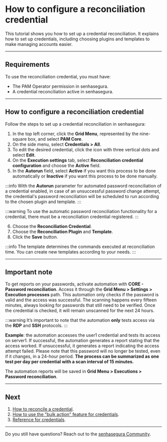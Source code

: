 # How to configure a reconciliation credential

This tutorial shows you how to set up a credential reconciliation. It explains how to set up credentials, including choosing plugins and templates to make managing accounts easier.

***

## Requirements 
To use the reconciliation credential, you must have:
* The PAM Operator permission in senhasegura.
* A credential reconciliation active in senhasegura.

***

## How to configure a reconciliation credential
Follow the steps to set up a credential reconciliation in senhasegura:

1. In the top left corner, click the **Grid Menu**, represented by the nine-square box, and select **PAM Core**.
2. On the side menu, select **Credentials > All**.
3. To edit the desired credential, click the icon with three vertical dots and select **Edit**.
4. On the **Execution settings** tab, select **Reconciliation credential configuration** and choose the **Active** field.
5. In the **Autorun** field, select **Active** if you want this process to be done automatically or **Inactive** if you want this process to be done manually.

 :::info
With the **Autorun** parameter for automated password reconciliation of a credential enabled, in case of an unsuccessful password change attempt, the credential's password reconciliation will be scheduled to run according to the chosen plugin and template.
:::

 :::warning
To use the automatic password reconciliation functionality for a credential, there must be a reconciliation credential registered.
:::

6. Choose the **Reconciliation Credential**.
7. Choose the **Reconciliation Plugin** and **Template**.
8. Click the **Save** button.

 :::info
The template determines the commands executed at reconciliation time. You can create new templates according to your needs.
:::

***

## Important note
To get reports on your passwords, activate automation with **CORE - Password reconciliation**. Access it through the **Grid Menu > Settings > Execution processes** path. This automation only checks if the password is valid and the access was successful. The scanning happens every fifteen minutes, always looking for passwords that still need to be verified. Once the credential is checked, it will remain unscanned for the next 24 hours.

 :::warning 
It’s important to note that the automation **only** tests access via the **RDP** and **SSH** protocols. 
:::

**Example**: the automation accesses the user1 credential and tests its access on server1. If successful, the automation generates a report stating that the access worked. If unsuccessful, it generates a report indicating the access attempt failed. Please note that this password will no longer be tested, even if it changes, in a 24-hour period. **The process can be summarized as one test per day per credential with a scan interval of 15 minutes.**

The automation reports will be saved in **Grid Menu > Executions > Password reconciliation**.

***

## Next
1. [How to reconcile a credential](/v3-32/docs/pam-how-to-reconcile-a-credential).
2. [How to use the "bulk action" feature for credentials](/v3-32/docs/pam-how-to-use-the-bulk-action-feature-for-credentials).
3. [Reference for credentials](/v3-32/docs/pam-reference-for-credentials).

***

Do you still have questions? Reach out to the [senhasegura Community](https://community.senhasegura.io/).